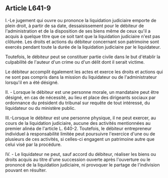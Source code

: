 Article L641-9
----
I.-Le jugement qui ouvre ou prononce la liquidation judiciaire emporte de plein
droit, à partir de sa date, dessaisissement pour le débiteur de l'administration
et de la disposition de ses biens même de ceux qu'il a acquis à quelque titre
que ce soit tant que la liquidation judiciaire n'est pas clôturée. Les droits et
actions du débiteur concernant son patrimoine sont exercés pendant toute la
durée de la liquidation judiciaire par le liquidateur.

Toutefois, le débiteur peut se constituer partie civile dans le but d'établir la
culpabilité de l'auteur d'un crime ou d'un délit dont il serait victime.

Le débiteur accomplit également les actes et exerce les droits et actions qui ne
sont pas compris dans la mission du liquidateur ou de l'administrateur lorsqu'il
en a été désigné.

II. - Lorsque le débiteur est une personne morale, un mandataire peut être
désigné, en cas de nécessité, au lieu et place des dirigeants sociaux par
ordonnance du président du tribunal sur requête de tout intéressé, du
liquidateur ou du ministère public.

III.-Lorsque le débiteur est une personne physique, il ne peut exercer, au cours
de la liquidation judiciaire, aucune des activités mentionnées au premier alinéa
de l'article L. 640-2. Toutefois, le débiteur entrepreneur individuel à
responsabilité limitée peut poursuivre l'exercice d'une ou de plusieurs de ces
activités, si celles-ci engagent un patrimoine autre que celui visé par la
procédure.

IV. - Le liquidateur ne peut, sauf accord du débiteur, réaliser les biens ou
droits acquis au titre d'une succession ouverte après l'ouverture ou le prononcé
de la liquidation judiciaire, ni provoquer le partage de l'indivision pouvant en
résulter.

